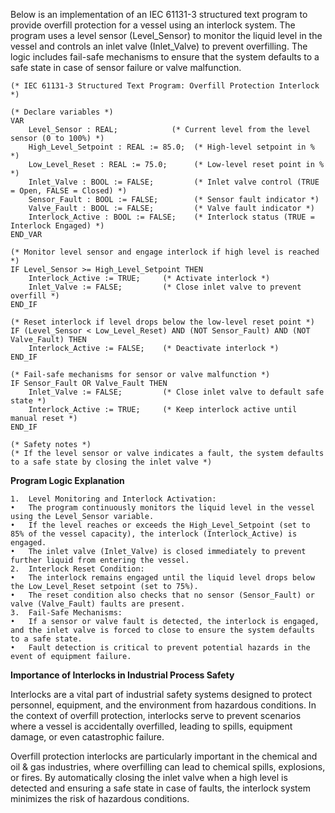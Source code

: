 Below is an implementation of an IEC 61131-3 structured text program to provide overfill protection for a vessel using an interlock system. The program uses a level sensor (Level_Sensor) to monitor the liquid level in the vessel and controls an inlet valve (Inlet_Valve) to prevent overfilling. The logic includes fail-safe mechanisms to ensure that the system defaults to a safe state in case of sensor failure or valve malfunction.

```
(* IEC 61131-3 Structured Text Program: Overfill Protection Interlock *)

(* Declare variables *)
VAR
    Level_Sensor : REAL;            (* Current level from the level sensor (0 to 100%) *)
    High_Level_Setpoint : REAL := 85.0;  (* High-level setpoint in % *)
    Low_Level_Reset : REAL := 75.0;      (* Low-level reset point in % *)
    Inlet_Valve : BOOL := FALSE;         (* Inlet valve control (TRUE = Open, FALSE = Closed) *)
    Sensor_Fault : BOOL := FALSE;        (* Sensor fault indicator *)
    Valve_Fault : BOOL := FALSE;         (* Valve fault indicator *)
    Interlock_Active : BOOL := FALSE;    (* Interlock status (TRUE = Interlock Engaged) *)
END_VAR

(* Monitor level sensor and engage interlock if high level is reached *)
IF Level_Sensor >= High_Level_Setpoint THEN
    Interlock_Active := TRUE;     (* Activate interlock *)
    Inlet_Valve := FALSE;         (* Close inlet valve to prevent overfill *)
END_IF

(* Reset interlock if level drops below the low-level reset point *)
IF (Level_Sensor < Low_Level_Reset) AND (NOT Sensor_Fault) AND (NOT Valve_Fault) THEN
    Interlock_Active := FALSE;    (* Deactivate interlock *)
END_IF

(* Fail-safe mechanisms for sensor or valve malfunction *)
IF Sensor_Fault OR Valve_Fault THEN
    Inlet_Valve := FALSE;         (* Close inlet valve to default safe state *)
    Interlock_Active := TRUE;     (* Keep interlock active until manual reset *)
END_IF

(* Safety notes *)
(* If the level sensor or valve indicates a fault, the system defaults to a safe state by closing the inlet valve *)
```
**Program Logic Explanation**

	1.	Level Monitoring and Interlock Activation:
	•	The program continuously monitors the liquid level in the vessel using the Level_Sensor variable.
	•	If the level reaches or exceeds the High_Level_Setpoint (set to 85% of the vessel capacity), the interlock (Interlock_Active) is engaged.
	•	The inlet valve (Inlet_Valve) is closed immediately to prevent further liquid from entering the vessel.
	2.	Interlock Reset Condition:
	•	The interlock remains engaged until the liquid level drops below the Low_Level_Reset setpoint (set to 75%).
	•	The reset condition also checks that no sensor (Sensor_Fault) or valve (Valve_Fault) faults are present.
	3.	Fail-Safe Mechanisms:
	•	If a sensor or valve fault is detected, the interlock is engaged, and the inlet valve is forced to close to ensure the system defaults to a safe state.
	•	Fault detection is critical to prevent potential hazards in the event of equipment failure.
 
**Importance of Interlocks in Industrial Process Safety**

Interlocks are a vital part of industrial safety systems designed to protect personnel, equipment, and the environment from hazardous conditions. In the context of overfill protection, interlocks serve to prevent scenarios where a vessel is accidentally overfilled, leading to spills, equipment damage, or even catastrophic failure.

Overfill protection interlocks are particularly important in the chemical and oil & gas industries, where overfilling can lead to chemical spills, explosions, or fires. By automatically closing the inlet valve when a high level is detected and ensuring a safe state in case of faults, the interlock system minimizes the risk of hazardous conditions.
